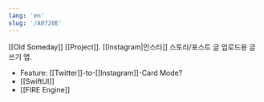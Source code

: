 ```yaml
---
lang: 'en'
slug: '/A0720E'
---
```


[[Old Someday]] [[Project]]. [[Instagram|인스타]] 스토리/포스트 글 업로드용 글쓰기 앱.

- Feature: [[Twitter]]-to-[[Instagram]]-Card Mode?
- [[SwiftUI]]
- [[FIRE Engine]]
